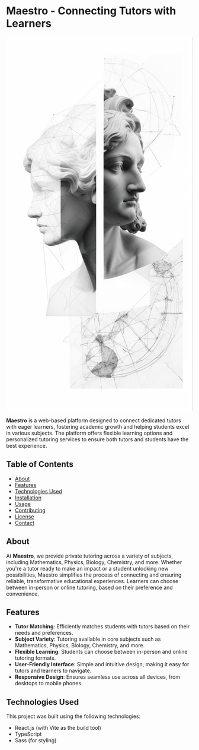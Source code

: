 # Maestro - Connecting Tutors with Learners

![Maestro Logo](./public/Hero_Image.jpeg)

**Maestro** is a web-based platform designed to connect dedicated tutors with eager learners, fostering academic growth and helping students excel in various subjects. The platform offers flexible learning options and personalized tutoring services to ensure both tutors and students have the best experience.

## Table of Contents

- [About](#about)
- [Features](#features)
- [Technologies Used](#technologies-used)
- [Installation](#installation)
- [Usage](#usage)
- [Contributing](#contributing)
- [License](#license)
- [Contact](#contact)

## About

At **Maestro**, we provide private tutoring across a variety of subjects, including Mathematics, Physics, Biology, Chemistry, and more. Whether you're a tutor ready to make an impact or a student unlocking new possibilities, Maestro simplifies the process of connecting and ensuring reliable, transformative educational experiences. Learners can choose between in-person or online tutoring, based on their preference and convenience.

## Features

- **Tutor Matching**: Efficiently matches students with tutors based on their needs and preferences.
- **Subject Variety**: Tutoring available in core subjects such as Mathematics, Physics, Biology, Chemistry, and more.
- **Flexible Learning**: Students can choose between in-person and online tutoring formats.
- **User-Friendly Interface**: Simple and intuitive design, making it easy for tutors and learners to navigate.
- **Responsive Design**: Ensures seamless use across all devices, from desktops to mobile phones.

## Technologies Used

This project was built using the following technologies:

- React.js (with Vite as the build tool)
- TypeScript
- Sass (for styling)
